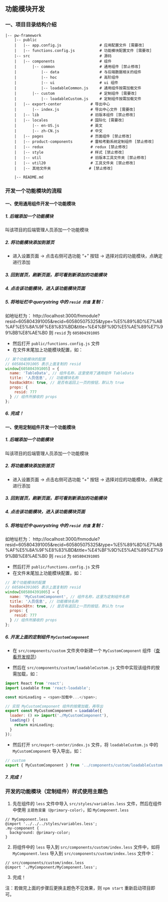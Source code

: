 ## 功能模块开发

### 一、项目目录结构介绍

```
|-- pw-framework
    |-- public
    |   |-- app.config.js                 # 应用配置文件 [需要改]
    |   |-- functions.config.js           # 功能模块配置文件 [需要改]
    |-- src                               # 源码
    |   |-- components                    # 组件
    |       |-- common                    # 通用组件 [禁止修改]
    |           |-- data                  # 与后端数据相关的组件
    |           |-- hoc                   # 高阶组件
    |           |-- ui                    # ui 组件
    |           |-- loadableCommon.js     # 通用组件按需加载文件
    |       |-- custom                    # 定制组件 [需要改]
    |           |-- loadableCustom.js     # 定制组件按需加载文件
    |   |-- export-center             # 导出中心
    |       |-- index.js              # 导出中心文件 [需要改]
    |   |-- lib                       # 旧版本组件 [禁止修改]
    |   |-- locales                   # 国际化 [需要改]
    |       |-- en-US.js              # 英文
    |       |-- zh-CN.js              # 中文
    |   |-- pages                     # 页面组件 [禁止修改]
    |   |-- product-components        # 雷柏考勤系统定制组件 [禁止修改]
    |   |-- redux                     # redux [禁止修改]
    |   |-- style                     # 样式 [禁止修改]
    |   |-- util                      # 旧版本工具文件夹 [禁止修改]
    |   |-- util20                    # 工具文件夹 [禁止修改]
    |   |-- 其他文件夹                 # [禁止修改]

    |-- README.md
```

### 开发一个功能模块的流程

#### 一、使用通用组件开发一个功能模块

##### 1. 后端添加一个功能模块

叫该项目的后端管理人员添加一个功能模块

##### 2. 将功能模块添加到首页

- 进入设置页面 -> 点击右侧可选功能 “+” 按钮 -> 选择对应的功能模块，点确定进行添加

##### 3. 回到首页，刷新页面，即可看到新添加的功能模块

##### 4. 点击该功能模块，进入该功能模块页面

##### 5. 将地址栏中 querystring 中的 `resid 的值` 复制：

如地址栏为：
http://localhost:3000/fnmodule?resid=605804391005&recid=605805075325&type=%E5%89%8D%E7%AB%AF%E5%8A%9F%E8%83%BD&title=%E4%BF%9D%E5%AE%89%E7%99%BB%E8%AE%B0
则 `resid` 为 `605804391005`

- 然后打开 `public/functions.config.js` 文件
- 在文件末尾加上功能模块配置，如：

```javascript
// 某个功能模块的配置
// 605804391005 表示上面复制的 resid
window[605804391005] = {
  name: 'TableData', // 组件名称，这里使用了通用组件 TableData
  title: '人员信息', // 功能模块名称
  hasBackBtn: true, // 是否有返回上一页的按钮，默认为 true
  props: {
    resid: 777
  } // 组件所接收的 props
};
```

##### 6. 完成！

#### 一、使用定制组件开发一个功能模块

##### 1. 后端添加一个功能模块

叫该项目的后端管理人员添加一个功能模块

##### 2. 将功能模块添加到首页

- 进入设置页面 -> 点击右侧可选功能 “+” 按钮 -> 选择对应的功能模块，点确定进行添加

##### 3. 回到首页，刷新页面，即可看到新添加的功能模块

##### 4. 点击该功能模块，进入该功能模块页面

##### 5. 将地址栏中 querystring 中的 `resid 的值` 复制：

如地址栏为：
http://localhost:3000/fnmodule?resid=605804391005&recid=605805075325&type=%E5%89%8D%E7%AB%AF%E5%8A%9F%E8%83%BD&title=%E4%BF%9D%E5%AE%89%E7%99%BB%E8%AE%B0
则 `resid` 为 `605804391005`

- 然后打开 `public/functions.config.js` 文件
- 在文件末尾加上功能模块配置，如：

```javascript
// 某个功能模块的配置
// 605804391005 表示上面复制的 resid
window[605804391005] = {
  name: 'MyCustomComponent', // 组件名称，这里为定制组件名称
  title: '人员信息', // 功能模块名称
  hasBackBtn: true, // 是否有返回上一页的按钮，默认为 true
  props: {
    resid: 777
  } // 组件所接收的 props
};
```

##### 6. 开发上面的定制组件 `MyCustomComponent`

- 在 `src/components/custom` 文件夹中新建一个 `MyCustomComponent` 组件（[查看开发规范](./develop-standard.md)）

- 然后在 `src/components/custom/loadableCustom.js` 文件中实现该组件的按需加载，如：

```javascript
import React from 'react';
import Loadable from 'react-loadable';

const minLoading = <span>加载中...</span>;

// 实现 MyCustomComponent 组件的按需加载，再导出
export const MyCustomComponent = Loadable({
  loader: () => import('./MyCustomComponent'),
  loading() {
    return minLoading;
  }
});
```

- 然后打开 `src/export-center/index.js` 文件，将 `loadableCustom.js` 中的 `MyCustomComponent` 导入导出，如：

```javascript
// custom
export { MyCustomComponent } from '../components/custom/loadableCustom';
```

##### 7. 完成！

### 开发的功能模块（定制组件）样式使用主题色

1. 先在组件的 `less` 文件中导入 `src/styles/variables.less` 文件，然后在组件中使用 `主题色变量（@primary-color）`，如 `MyComponent.less`

```less
// MyComponent.less
@import '../../../styles/variables.less';
.my-component {
  background: @primary-color;
}
```

2. 将组件中的 `less` 导入到 `src/components/custom/index.less` 文件中，如将 `MyComponent.less` 导入到 `src/components/custom/index.less` 文件中：

```less
// src/components/custom/index.less
@import './MyComponent/MyComponent.less';
```

3. 完成！

注：若做完上面的步骤后更换主题色不见效果，则 `npm start` 重新启动项目即可。
